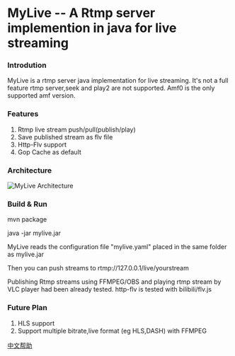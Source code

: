 # MyLive -- A  Rtmp server implemention in java for live streaming

### Introdution
MyLive is a rtmp server java implementation for live streaming.
It's not a full feature rtmp server,seek and play2 are not supported. Amf0 is the only supported amf version.


### Features 

1. Rtmp live stream push/pull(publish/play)
2. Save published stream as flv file
3. Http-Flv support
4. Gop Cache as default


### Architecture
![MyLive Architecture](https://sinacloud.net/longyb-myblog/mylive_arche.png)

###   Build & Run

mvn package

java -jar mylive.jar

MyLive reads the configuration file "mylive.yaml" placed in the same folder as mylive.jar

Then you can push streams to rtmp://127.0.0.1/live/yourstream 

Publishing Rtmp streams using FFMPEG/OBS and playing rtmp stream by VLC player had been already tested. 
http-flv is tested with bilibili/flv.js

### Future Plan
1. HLS support
2. Support multiple bitrate,live format (eg HLS,DASH) with FFMPEG


[中文帮助](README_zh_CN.md)